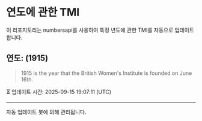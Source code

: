 
# 연도에 관한 TMI

이 리포지토리는 numbersapi를 사용하여 특정 년도에 관한 TMI를 자동으로 업데이트합니다.

## 연도: (1915)
> 1915 is the year that the British Women's Institute is founded on June 16th.

⏳ 업데이트 시간: 2025-09-15 19:07:11 (UTC)

---
자동 업데이트 봇에 의해 관리됩니다.
